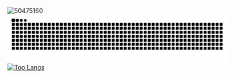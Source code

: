![50475160](https://user-images.githubusercontent.com/50475160/170257070-5ec2eb0e-4fc6-4916-8ee8-6a041a2280db.png)
![snake gif](https://github.com/shsewonitw/shsewonitw/blob/output/github-contribution-grid-snake-dark.svg)
[![Top Langs](https://github-readme-stats.vercel.app/api/top-langs/?username=shsewonitw&layout=donut-vertical)](https://github.com/shsewonitw/shsewonitw)
